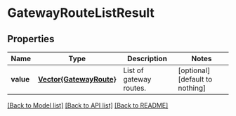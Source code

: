 # GatewayRouteListResult


## Properties
Name | Type | Description | Notes
------------ | ------------- | ------------- | -------------
**value** | [**Vector{GatewayRoute}**](GatewayRoute.md) | List of gateway routes. | [optional] [default to nothing]


[[Back to Model list]](../README.md#models) [[Back to API list]](../README.md#api-endpoints) [[Back to README]](../README.md)


